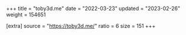 +++
title = "toby3d.me"
date = "2022-03-23"
updated = "2023-02-26"
weight = 154651

[extra]
source = "https://toby3d.me/"
ratio = 6
size = 151
+++
